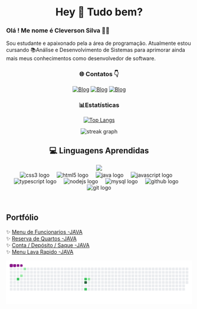 <h1 align="center">Hey 👋 Tudo bem?</h1>

### Olá ! Me nome é Cleverson Silva 👋😊

Sou estudante e apaixonado pela a área de programação. Atualmente estou cursando 📚Análise e Desenvolvimento de Sistemas para aprimorar ainda mais meus conhecimentos como desenvolvedor
de software.

<div align="center">

### 🌐 Contatos 👇



[![Blog](https://img.shields.io/badge/LinkedIn-0077B5?style=for-the-badge&logo=linkedin&logoColor=white)](https://www.linkedin.com/in/cleverson-silva-correia) 
[![Blog](https://img.shields.io/badge/WhatsApp-25D366?style=for-the-badge&logo=whatsapp&logoColor=white)](https://Wa.me/5511941790152) 
[![Blog](  https://img.shields.io/badge/Gmail-D14836?style=for-the-badge&logo=gmail&logoColor=white)](mailto:cleversonn.0703@gmail.com) 
</div>




<div align="center">

### 📊Estatísticas
[![Top Langs](https://github-readme-stats.vercel.app/api/top-langs/?username=cleverson07&layout=donut)](https://github.com/cleverson07/github-readme-stats)

</div>

<div align="center">
  <img src="https://streak-stats.demolab.com?user=cleverson07&locale=en&mode=daily&theme=dark&hide_border=false&border_radius=5&order=3" height="220" alt="streak graph"  />
</div>





<div align="center">

## 💻 Linguagens Aprendidas

<a href=https://www.gifs-animados.net><img src=https://www.gifs-animados.net/desenho/desenho71.gif></a><br>
  <img src="https://cdn.jsdelivr.net/gh/devicons/devicon/icons/css3/css3-original.svg" height="40" alt="css3 logo"  />
  <img width="12" />
  <img src="https://cdn.jsdelivr.net/gh/devicons/devicon/icons/html5/html5-original.svg" height="40" alt="html5 logo"  />
  <img width="12" />
  <img src="https://cdn.jsdelivr.net/gh/devicons/devicon/icons/java/java-original.svg" height="40" alt="java logo"  />
  <img width="12" />
  <img src="https://cdn.jsdelivr.net/gh/devicons/devicon/icons/javascript/javascript-original.svg" height="40" alt="javascript logo"  />
  <img width="12" />
  <img src="https://cdn.jsdelivr.net/gh/devicons/devicon/icons/typescript/typescript-original.svg" height="40" alt="typescript logo"  />
  <img width="12" />
  <img src="https://cdn.jsdelivr.net/gh/devicons/devicon/icons/nodejs/nodejs-original.svg" height="40" alt="nodejs logo"  />
  <img width="12" />
  <img src="https://cdn.jsdelivr.net/gh/devicons/devicon/icons/mysql/mysql-original.svg" height="40" alt="mysql logo"  />
  <img width="12" />
  <img src="https://cdn.jsdelivr.net/gh/devicons/devicon/icons/github/github-original.svg" height="40" alt="github logo"  />
  <img width="12" />
  <img src="https://cdn.jsdelivr.net/gh/devicons/devicon/icons/git/git-original.svg" height="40" alt="git logo"  />
</div>
 <br>
 
<h2 align="left">Portfólio</h2>

✨ [Menu de Funcionarios -JAVA](https://github.com/cleverson07/Menu-de-funcionarios)<br>
✨ [Reserva de Quartos -JAVA](https://github.com/cleverson07/Reserva-de-quartos)<br>
✨ [Conta / Depósito / Saque -JAVA](https://github.com/cleverson07/Conta-dep-sito-saque)<br>
✨ [Menu Lava Rapido -JAVA](https://github.com/cleverson07/CadastroLavaRapido)<br>


![snake gif](https://github.com/cleverson07/cleverson07/blob/output/github-contribution-grid-snake.gif)

